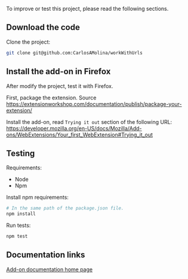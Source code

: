 To improve or test this project, please read the following sections.

## Download the code

Clone the project:

```bash
git clone git@github.com:CarlosAMolina/workWithUrls
```

## Install the add-on in Firefox

After modify the project, test it with Firefox.

First, package the extension. Source <https://extensionworkshop.com/documentation/publish/package-your-extension/>

Install the add-on, read `Trying it out` section of the following URL: <https://developer.mozilla.org/en-US/docs/Mozilla/Add-ons/WebExtensions/Your_first_WebExtension#Trying_it_out>

## Testing

Requirements:

- Node
- Npm

Install npm requirements:

```bash
# In the same path of the package.json file.
npm install
```

Run tests:

```bash
npm test
```

## Documentation links

[Add-on documentation home page](https://cmoli.es/projects/work-with-urls/introduction.html)
